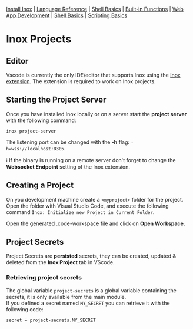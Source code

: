 [Install Inox](../README.md#installation) | [Language Reference](./language-reference.md) | [Shell Basics](./shell-basics.md) | [Built-in Functions](./builtin.md) | [Web App Development](./web-app-development.md) | [Shell Basics](./shell-basics.md) | [Scripting Basics](./scripting-basics.md)

# Inox Projects

## Editor

Vscode is currently the only IDE/editor that supports Inox using the [Inox extension](https://marketplace.visualstudio.com/items?itemName=graphr00t.inox). The extension is required to work on Inox projects.


## Starting the Project Server

Once you have installed Inox locally or on a server start the **project server** with the following command:
```
inox project-server
```

The listening port can be changed with the **-h** flag: `-h=wss://localhost:8305`.

ℹ️ If the binary is running on a remote server don't forget to change the **Websocket Endpoint** setting of the Inox extension.

## Creating a Project

On you development machine create a `<myproject>` folder for the project.
Open the folder with Visual Studio Code, and execute the following command `Inox: Initialize new Project in Current Folder`.

Open the generated .code-workspace file and click on **Open Workspace**.


## Project Secrets

Project Secrets are **persisted** secrets, they can be created, updated & deleted from the **Inox Project** tab in VScode.

###  Retrieving project secrets

The global variable `project-secrets` is a global variable containing the secrets, it is only available from the main module.\
If you defined a secret named `MY_SECRET` you can retrieve it with the following code:
```
secret = project-secrets.MY_SECRET
```